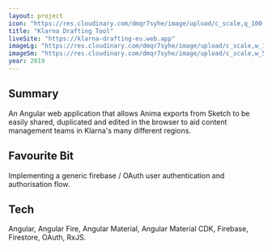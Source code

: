 ```yaml
---
layout: project
icon: "https://res.cloudinary.com/dmqr7syhe/image/upload/c_scale,q_100,w_200/v1576583094/jackhkmatthews.com/icons/klarna-icon_ia9jjy.svg"
title: "Klarna Drafting Tool"
liveSite: "https://klarna-drafting-eu.web.app"
imageLg: "https://res.cloudinary.com/dmqr7syhe/image/upload/c_scale,w_1000/v1576758403/jackhkmatthews.com/images/klarna-drafting-tool_pfrz1u.png"
imageSm: "https://res.cloudinary.com/dmqr7syhe/image/upload/c_scale,w_500/v1576758403/jackhkmatthews.com/images/klarna-drafting-tool_pfrz1u.png"
year: 2019
---
```


## Summary

An Angular web application that allows Anima exports from Sketch to be easily shared, duplicated and edited in the browser to aid content management teams in Klarna's many different regions.

## Favourite Bit

Implementing a generic firebase / OAuth user authentication and authorisation flow.

## Tech

Angular, Angular Fire, Angular Material, Angular Material CDK, Firebase, Firestore, OAuth, RxJS.
